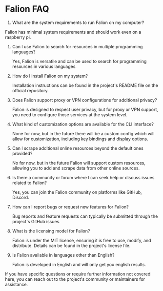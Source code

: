 # Falion FAQ

1. What are the system requirements to run Falion on my computer?

Falion has minimal system requirements and should work even on a raspberry pi.

1. Can I use Falion to search for resources in multiple programming languages?

   Yes, Falion is versatile and can be used to search for programming resources
   in various languages.

1. How do I install Falion on my system?

   Installation instructions can be found in the project's README file on the
   official repository.

1. Does Falion support proxy or VPN configurations for additional privacy?

   Falion is designed to respect user privacy, but for proxy or VPN support, you
   need to configure those services at the system level.

1. What kind of customization options are available for the CLI interface?

   None for now, but in the future there will be a custom config which will
   allow for customization, including key bindings and display options.

1. Can I scrape additional online resources beyond the default ones provided?

   No for now, but in the future Falion will support custom resources, allowing
   you to add and scrape data from other online sources.

1. Is there a community or forum where I can seek help or discuss issues related
   to Falion?

   Yes, you can join the Falion community on platforms like GitHub, Discord.

1. How can I report bugs or request new features for Falion?

   Bug reports and feature requests can typically be submitted through the
   project's GitHub issues.

1. What is the licensing model for Falion?

   Falion is under the MIT license, ensuring it is free to use, modify, and
   distribute. Details can be found in the project's license file.

1. Is Falion available in languages other than English?

   Falion is developed in English and will only get you english results.

If you have specific questions or require further information not covered here,
you can reach out to the project's community or maintainers for assistance.

